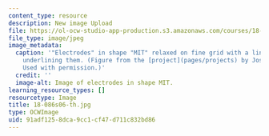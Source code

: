 ```yaml
---
content_type: resource
description: New image Upload
file: https://ol-ocw-studio-app-production.s3.amazonaws.com/courses/18-086-mathematical-methods-for-engineers-ii-spring-2006/91adf1258dca9cc1cf47d711c832bd86_18-086s06-th.jpg
file_type: image/jpeg
image_metadata:
  caption: '"Electrodes" in shape "MIT" relaxed on fine grid with a line of charge
    underlining them. (Figure from the [project](pages/projects) by Joseph Kovac.
    Used with permission.)'
  credit: ''
  image-alt: Image of electrodes in shape MIT.
learning_resource_types: []
resourcetype: Image
title: 18-086s06-th.jpg
type: OCWImage
uid: 91adf125-8dca-9cc1-cf47-d711c832bd86
---
```

